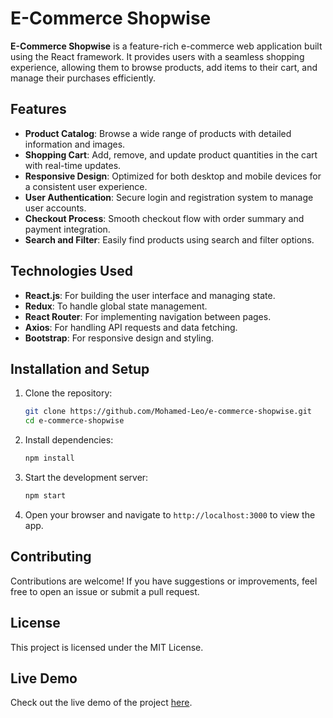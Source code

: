 # E-Commerce Shopwise

**E-Commerce Shopwise** is a feature-rich e-commerce web application built using the React framework. It provides users with a seamless shopping experience, allowing them to browse products, add items to their cart, and manage their purchases efficiently.

## Features

- **Product Catalog**: Browse a wide range of products with detailed information and images.
- **Shopping Cart**: Add, remove, and update product quantities in the cart with real-time updates.
- **Responsive Design**: Optimized for both desktop and mobile devices for a consistent user experience.
- **User Authentication**: Secure login and registration system to manage user accounts.
- **Checkout Process**: Smooth checkout flow with order summary and payment integration.
- **Search and Filter**: Easily find products using search and filter options.

## Technologies Used

- **React.js**: For building the user interface and managing state.
- **Redux**: To handle global state management.
- **React Router**: For implementing navigation between pages.
- **Axios**: For handling API requests and data fetching.
- **Bootstrap**: For responsive design and styling.

## Installation and Setup

1. Clone the repository:
   ```bash
   git clone https://github.com/Mohamed-Leo/e-commerce-shopwise.git
   cd e-commerce-shopwise
   ```

2. Install dependencies:
   ```bash
   npm install
   ```

3. Start the development server:
   ```bash
   npm start
   ```

4. Open your browser and navigate to `http://localhost:3000` to view the app.

## Contributing

Contributions are welcome! If you have suggestions or improvements, feel free to open an issue or submit a pull request.

## License

This project is licensed under the MIT License.

## Live Demo

Check out the live demo of the project [here](https://mohamed-leo.github.io/e-commerce-shopwise/).
